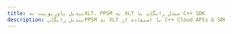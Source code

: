 ---title: تبدیل پاورپوینت بهXLT، PPSM به XLT مبدل رایگان یا C++ SDKdescription: تبدیل رایگانPPSM به XLT با استفاده از C++ Cloud APIs & SDK. همچنین اسناد Microsoft PowerPoint را در Cloud ایجاد، ویرایش و رندر کنید.---